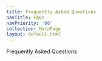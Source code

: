 ```yaml
---
title: Frequently Asked Questions
navTitle: FAQs
navPriority: '60'
collection: MainPage
layout: default.html
---
```

Frequently Asked Questions

<br />

<br />
